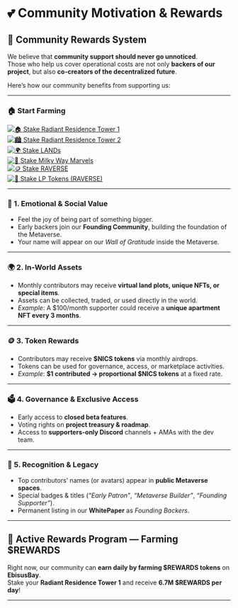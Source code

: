 # 💕 Community Motivation & Rewards

## 🎁 Community Rewards System

We believe that **community support should never go unnoticed**.\
Those who help us cover operational costs are not only **backers of our project**, but also **co-creators of the decentralized future**.

Here’s how our community benefits from supporting us:

***

### 🏠 Start Farming

[![🏠 Stake Radiant Residence Tower 1](https://img.shields.io/badge/Stake-Radiant%20Residence%20Tower%201-2E8B57?style=for-the-badge)](https://app.ebisusbay.com/dex/farms/community/0x157b802673ddc5510a32abd2628ca004cef08509)\
[![🏙️ Stake Radiant Residence Tower 2](https://img.shields.io/badge/Stake-Radiant%20Residence%20Tower%202-4682B4?style=for-the-badge)](https://app.ebisusbay.com/dex/farms/community/0xd4ba9ba63d317c48800a55c78e389346193aa972)\
[![🌍 Stake LANDs](https://img.shields.io/badge/Stake-LANDs-DAA520?style=for-the-badge)](https://app.ebisusbay.com/dex/farms/community/0x5942a49921aa5e85cb3aa29404706f77f25f5443)\
[![🌌 Stake Milky Way Marvels](https://img.shields.io/badge/Stake-Milky%20Way%20Marvels-8A2BE2?style=for-the-badge)](https://app.ebisusbay.com/dex/farms/community/0x8ed5d58b12fea0960c625592081d4090b1510fbc)\
[![🪙 Stake RAVERSE](https://img.shields.io/badge/Stake-RAVERSE-CD853F?style=for-the-badge)](https://app.ebisusbay.com/dex/farms/community/0xbbb2337955cff3e2ca4a64a06f2663d98ebdfc7c)\
[![🔗 Stake LP Tokens (RAVERSE)](https://img.shields.io/badge/Stake-LP%20Tokens%20\(RAVERSE\)-FF4500?style=for-the-badge)](https://app.ebisusbay.com/dex/farms/community/0x1faa0ed25c706bcc1282032435619ce69fd97e77)

***

### 💖 1. Emotional & Social Value

* Feel the joy of being part of something bigger.
* Early backers join our **Founding Community**, building the foundation of the Metaverse.
* Your name will appear on our _Wall of Gratitude_ inside the Metaverse.

***

### 🌍 2. In-World Assets

* Monthly contributors may receive **virtual land plots, unique NFTs, or special items**.
* Assets can be collected, traded, or used directly in the world.
* _Example_: A $100/month supporter could receive a **unique apartment NFT every 3 months**.

***

### 🪙 3. Token Rewards

* Contributors may receive **$NICS tokens** via monthly airdrops.
* Tokens can be used for governance, access, or marketplace activities.
* _Example_: **$1 contributed → proportional $NICS tokens** at a fixed rate.

***

### 🗳 4. Governance & Exclusive Access

* Early access to **closed beta features**.
* Voting rights on **project treasury & roadmap**.
* Access to **supporters-only Discord** channels + AMAs with the dev team.

***

### 🌟 5. Recognition & Legacy

* Top contributors’ names (or avatars) appear in **public Metaverse spaces**.
* Special badges & titles (_“Early Patron”_, _“Metaverse Builder”_, _“Founding Supporter”_).
* Permanent listing in our **WhitePaper** as _Founding Backers_.

***

## 🎯 Active Rewards Program — Farming $REWARDS

Right now, our community can **earn daily by farming $REWARDS tokens** on **EbisusBay**.\
Stake your **Radiant Residence Tower 1** and receive **6.7M $REWARDS per day**!

***
